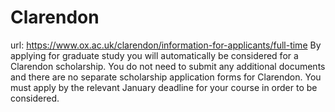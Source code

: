 # Clarendon

url: https://www.ox.ac.uk/clarendon/information-for-applicants/full-time
By applying for graduate study you will automatically be considered for a Clarendon scholarship. You do not need to submit any additional documents and there are no separate scholarship application forms for Clarendon. You must apply by the relevant January deadline for your course in order to be considered.